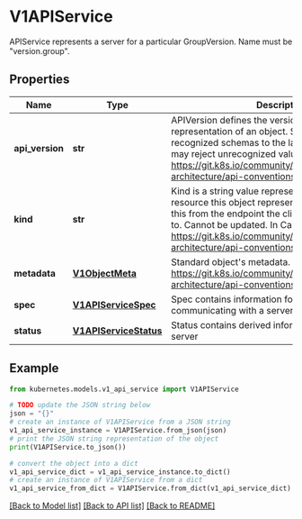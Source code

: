 # V1APIService

APIService represents a server for a particular GroupVersion. Name must be \"version.group\".

## Properties

Name | Type | Description | Notes
------------ | ------------- | ------------- | -------------
**api_version** | **str** | APIVersion defines the versioned schema of this representation of an object. Servers should convert recognized schemas to the latest internal value, and may reject unrecognized values. More info: https://git.k8s.io/community/contributors/devel/sig-architecture/api-conventions.md#resources | [optional] 
**kind** | **str** | Kind is a string value representing the REST resource this object represents. Servers may infer this from the endpoint the client submits requests to. Cannot be updated. In CamelCase. More info: https://git.k8s.io/community/contributors/devel/sig-architecture/api-conventions.md#types-kinds | [optional] 
**metadata** | [**V1ObjectMeta**](V1ObjectMeta.md) | Standard object&#39;s metadata. More info: https://git.k8s.io/community/contributors/devel/sig-architecture/api-conventions.md#metadata | [optional] 
**spec** | [**V1APIServiceSpec**](V1APIServiceSpec.md) | Spec contains information for locating and communicating with a server | [optional] 
**status** | [**V1APIServiceStatus**](V1APIServiceStatus.md) | Status contains derived information about an API server | [optional] 

## Example

```python
from kubernetes.models.v1_api_service import V1APIService

# TODO update the JSON string below
json = "{}"
# create an instance of V1APIService from a JSON string
v1_api_service_instance = V1APIService.from_json(json)
# print the JSON string representation of the object
print(V1APIService.to_json())

# convert the object into a dict
v1_api_service_dict = v1_api_service_instance.to_dict()
# create an instance of V1APIService from a dict
v1_api_service_from_dict = V1APIService.from_dict(v1_api_service_dict)
```
[[Back to Model list]](../README.md#documentation-for-models) [[Back to API list]](../README.md#documentation-for-api-endpoints) [[Back to README]](../README.md)


